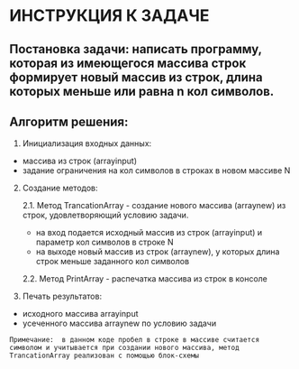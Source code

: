 # ИНСТРУКЦИЯ К ЗАДАЧЕ
## **Постановка задачи:**  написать программу, которая из имеющегося массива строк формирует новый массив из строк, длина которых меньше или равна n кол символов. 
## **Алгоритм решения:**  
1. Инициализация входных данных:
- массива из строк (arrayinput)  
- задание ограничения на кол символов в строках в новом массиве N
2. Создание методов:

    2.1. Метод TrancationArray - создание нового массива (arraynew) из строк, удовлетворяющий условию задачи.
    
    - на вход подается исходный  массив из строк (arrayinput) и параметр кол символов в строке N
    - на выходе новый массив из строк (arraynew), у которых длина строк меньше заданного кол символов

    2.2. Метод PrintArray - распечатка массива из строк в консоле
3. Печать результатов:
- исходного массива arrayinput
- усеченного массива arraynew по условию задачи

`Примечание:  в данном коде пробел в строке в массиве считается символом и учитывается при создании нового массива, метод  TrancationArray реализован с помощью блок-схемы  `

